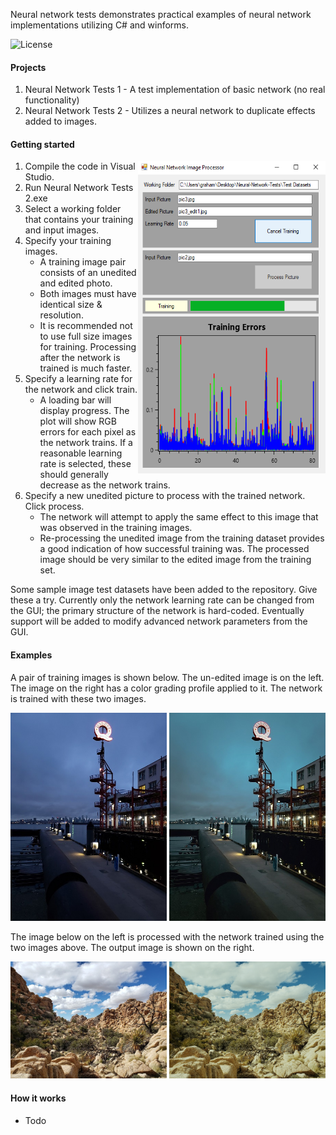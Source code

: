 Neural network tests demonstrates practical examples of neural network implementations utilizing C# and winforms.

![License](https://img.shields.io/badge/license-MIT-red.svg)

#### Projects

1. Neural Network Tests 1 - A test implementation of basic network (no real functionality)
1. Neural Network Tests 2 - Utilizes a neural network to duplicate effects added to images.

#### Getting started

<img src="./Example Images/Image Processing GUI Screenshot.png" align="right"
     alt="GUI Screenshot" width="300" height="500">

1. Compile the code in Visual Studio.
1. Run Neural Network Tests 2.exe 
1. Select a working folder that contains your training and input images.
1. Specify your training images.
   * A training image pair consists of an unedited and edited photo.
   * Both images must have identical size & resolution.
   * It is recommended not to use full size images for training. Processing after the network is trained is much faster.
1. Specify a learning rate for the network and click train.
   * A loading bar will display progress. The plot will show RGB errors for each pixel as the network trains. If a reasonable learning rate is selected, these should generally decrease as the network trains.
1. Specify a new unedited picture to process with the trained network. Click process.
   * The network will attempt to apply the same effect to this image that was observed in the training images.
   * Re-processing the unedited image from the training dataset provides a good indication of how successful training was. The processed image should be very similar to the edited image from the training set.
   
Some sample image test datasets have been added to the repository. Give these a try. Currently only the network learning rate can be changed from the GUI; the primary structure of the network is hard-coded. Eventually support will be added to modify advanced network parameters from the GUI.

#### Examples



A pair of training images is shown below. The un-edited image is on the left. The image on the right has a color grading profile applied to it. The network is trained with these two images.

<p align="center">
  <img src="./Example Images/TrainingA.jpg" alt="Training Image A" width="250">
  <img src="./Example Images/TrainingB.jpg" alt="Training Image B" width="250">
</p>

The image below on the left is processed with the network trained using the two images above. The output image is shown on the right.

<p align="center">
  <img src="./Example Images/Input.jpg" alt="Input Image" width="250">
  <img src="./Example Images/Output.jpg" alt="Output Image" width="250">
</p>




#### How it works

- Todo
  
